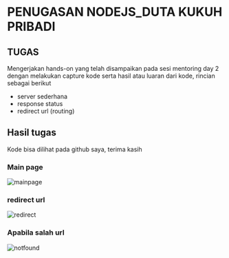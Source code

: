 # PENUGASAN NODEJS_DUTA KUKUH PRIBADI

## TUGAS

Mengerjakan hands-on yang telah disampaikan pada sesi mentoring day 2 dengan melakukan capture kode serta hasil atau luaran dari kode, rincian sebagai berikut 
- server sederhana
- response status
- redirect url (routing)



## Hasil tugas
Kode bisa dilihat pada github saya, terima kasih


### Main page
![mainpage](https://github.com/user-attachments/assets/3de928f4-fb18-41a4-8e9e-1d12c012f5ec)

### redirect url
![redirect](https://github.com/user-attachments/assets/842fe567-c856-4187-bf12-f0aab471cb40)

### Apabila salah url
![notfound](https://github.com/user-attachments/assets/8353e4da-0826-4353-849a-071d9f1907ad)



